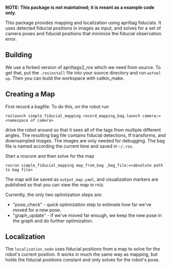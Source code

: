 **NOTE: This package is not maintained; it is meant as a example code only.**

This package provides mapping and localization using apriltag fiducials. It uses detected fiducial positions in images as
input, and solves for a set of camera poses and fiducial positions that minimize the fiducial observation error.

## Building

We use a forked version of apriltags2_ros which we need from source. To get that, put the `.rosinstall` file into your
source directory and run `wstool up`. Then you can build the workspace with catkin_make.

## Creating a Map

First record a bagfile. To do this, on the robot run

```
roslaunch simple_fiducial_mapping record_mapping_bag.launch camera:=<namespace of camera>
```

drive the robot around so that it sees all of the tags from multiple different angles. The resulting bag file
contains fiducial detections, tf transforms, and downsampled images. The images are only needed for debugging. The bag
file is named according the current time and saved in `~/.ros`.

Start a roscore and then solve for the map

```
rosrun simple_fiducial_mapping map_from_bag _bag_file:=<absolute path to bag file>
```

The map will be saved as `output_map.yaml`, and visualization markers are published so that you can view the map in
rviz.

Currently, the only two optimization steps are:
- "pose_check" - quick optimization step to estimate how far we've moved for a new pose.
- "graph_update" - if we've moved far enough, we keep the new pose in the graph and do further optimization.

## Localization

The `localization_node` uses fiducial positions from a map to solve for the robot's current position. It works in much
the same way as mapping, but holds the fiducial positions constant and only solves for the robot's pose.
